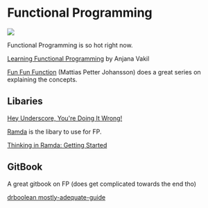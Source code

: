 # Functional Programming

![](http://images.moviefanatic.com/iu/s--eLN1Oe8p--/t_full/f_auto,fl_lossy,q_75/v1364991161/mugatu.jpg)

Functional Programming is so hot right now.

[Learning Functional Programming](https://www.youtube.com/watch?v=e-5obm1G_FY) by Anjana Vakil

[Fun Fun Function](https://www.youtube.com/watch?v=BMUiFMZr7vk) (Mattias Petter Johansson) does a great series on explaining the concepts.

## Libaries
[Hey Underscore, You're Doing It Wrong!
](https://www.youtube.com/watch?v=m3svKOdZijA)

[Ramda](http://ramdajs.com/) is the libary to use for FP. 

[Thinking in Ramda: Getting Started](http://randycoulman.com/blog/2016/05/24/thinking-in-ramda-getting-started/)

## GitBook
A great gitbook on FP (does get complicated towards the end tho)

[drboolean mostly-adequate-guide](https://www.gitbook.com/book/drboolean/mostly-adequate-guide/details)